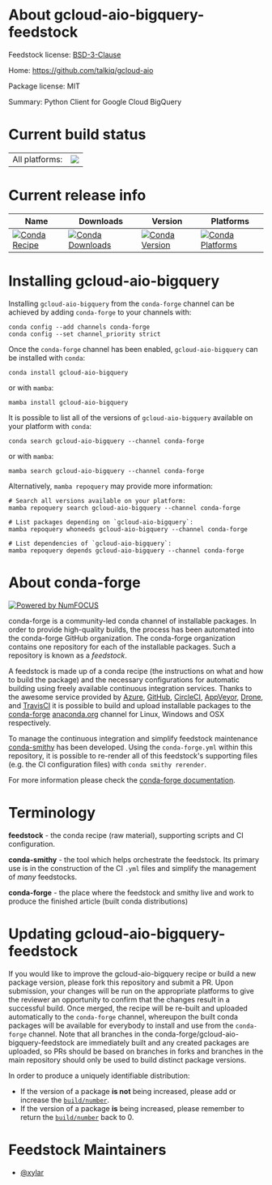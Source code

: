 About gcloud-aio-bigquery-feedstock
===================================

Feedstock license: [BSD-3-Clause](https://github.com/conda-forge/gcloud-aio-bigquery-feedstock/blob/main/LICENSE.txt)

Home: https://github.com/talkiq/gcloud-aio

Package license: MIT

Summary: Python Client for Google Cloud BigQuery

Current build status
====================


<table><tr><td>All platforms:</td>
    <td>
      <a href="https://dev.azure.com/conda-forge/feedstock-builds/_build/latest?definitionId=18061&branchName=main">
        <img src="https://dev.azure.com/conda-forge/feedstock-builds/_apis/build/status/gcloud-aio-bigquery-feedstock?branchName=main">
      </a>
    </td>
  </tr>
</table>

Current release info
====================

| Name | Downloads | Version | Platforms |
| --- | --- | --- | --- |
| [![Conda Recipe](https://img.shields.io/badge/recipe-gcloud--aio--bigquery-green.svg)](https://anaconda.org/conda-forge/gcloud-aio-bigquery) | [![Conda Downloads](https://img.shields.io/conda/dn/conda-forge/gcloud-aio-bigquery.svg)](https://anaconda.org/conda-forge/gcloud-aio-bigquery) | [![Conda Version](https://img.shields.io/conda/vn/conda-forge/gcloud-aio-bigquery.svg)](https://anaconda.org/conda-forge/gcloud-aio-bigquery) | [![Conda Platforms](https://img.shields.io/conda/pn/conda-forge/gcloud-aio-bigquery.svg)](https://anaconda.org/conda-forge/gcloud-aio-bigquery) |

Installing gcloud-aio-bigquery
==============================

Installing `gcloud-aio-bigquery` from the `conda-forge` channel can be achieved by adding `conda-forge` to your channels with:

```
conda config --add channels conda-forge
conda config --set channel_priority strict
```

Once the `conda-forge` channel has been enabled, `gcloud-aio-bigquery` can be installed with `conda`:

```
conda install gcloud-aio-bigquery
```

or with `mamba`:

```
mamba install gcloud-aio-bigquery
```

It is possible to list all of the versions of `gcloud-aio-bigquery` available on your platform with `conda`:

```
conda search gcloud-aio-bigquery --channel conda-forge
```

or with `mamba`:

```
mamba search gcloud-aio-bigquery --channel conda-forge
```

Alternatively, `mamba repoquery` may provide more information:

```
# Search all versions available on your platform:
mamba repoquery search gcloud-aio-bigquery --channel conda-forge

# List packages depending on `gcloud-aio-bigquery`:
mamba repoquery whoneeds gcloud-aio-bigquery --channel conda-forge

# List dependencies of `gcloud-aio-bigquery`:
mamba repoquery depends gcloud-aio-bigquery --channel conda-forge
```


About conda-forge
=================

[![Powered by
NumFOCUS](https://img.shields.io/badge/powered%20by-NumFOCUS-orange.svg?style=flat&colorA=E1523D&colorB=007D8A)](https://numfocus.org)

conda-forge is a community-led conda channel of installable packages.
In order to provide high-quality builds, the process has been automated into the
conda-forge GitHub organization. The conda-forge organization contains one repository
for each of the installable packages. Such a repository is known as a *feedstock*.

A feedstock is made up of a conda recipe (the instructions on what and how to build
the package) and the necessary configurations for automatic building using freely
available continuous integration services. Thanks to the awesome service provided by
[Azure](https://azure.microsoft.com/en-us/services/devops/), [GitHub](https://github.com/),
[CircleCI](https://circleci.com/), [AppVeyor](https://www.appveyor.com/),
[Drone](https://cloud.drone.io/welcome), and [TravisCI](https://travis-ci.com/)
it is possible to build and upload installable packages to the
[conda-forge](https://anaconda.org/conda-forge) [anaconda.org](https://anaconda.org/)
channel for Linux, Windows and OSX respectively.

To manage the continuous integration and simplify feedstock maintenance
[conda-smithy](https://github.com/conda-forge/conda-smithy) has been developed.
Using the ``conda-forge.yml`` within this repository, it is possible to re-render all of
this feedstock's supporting files (e.g. the CI configuration files) with ``conda smithy rerender``.

For more information please check the [conda-forge documentation](https://conda-forge.org/docs/).

Terminology
===========

**feedstock** - the conda recipe (raw material), supporting scripts and CI configuration.

**conda-smithy** - the tool which helps orchestrate the feedstock.
                   Its primary use is in the construction of the CI ``.yml`` files
                   and simplify the management of *many* feedstocks.

**conda-forge** - the place where the feedstock and smithy live and work to
                  produce the finished article (built conda distributions)


Updating gcloud-aio-bigquery-feedstock
======================================

If you would like to improve the gcloud-aio-bigquery recipe or build a new
package version, please fork this repository and submit a PR. Upon submission,
your changes will be run on the appropriate platforms to give the reviewer an
opportunity to confirm that the changes result in a successful build. Once
merged, the recipe will be re-built and uploaded automatically to the
`conda-forge` channel, whereupon the built conda packages will be available for
everybody to install and use from the `conda-forge` channel.
Note that all branches in the conda-forge/gcloud-aio-bigquery-feedstock are
immediately built and any created packages are uploaded, so PRs should be based
on branches in forks and branches in the main repository should only be used to
build distinct package versions.

In order to produce a uniquely identifiable distribution:
 * If the version of a package **is not** being increased, please add or increase
   the [``build/number``](https://docs.conda.io/projects/conda-build/en/latest/resources/define-metadata.html#build-number-and-string).
 * If the version of a package **is** being increased, please remember to return
   the [``build/number``](https://docs.conda.io/projects/conda-build/en/latest/resources/define-metadata.html#build-number-and-string)
   back to 0.

Feedstock Maintainers
=====================

* [@xylar](https://github.com/xylar/)

